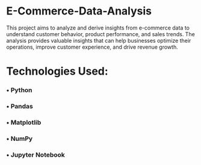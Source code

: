# E-Commerce-Data-Analysis
This project aims to analyze and derive insights from e-commerce data to understand customer behavior, product performance, and sales trends. The analysis provides valuable insights that can help businesses optimize their operations, improve customer experience, and drive revenue growth.

# Technologies Used:
<h3>&#x2022; Python</h3>
<h3>&#x2022; Pandas</h3>
<h3>&#x2022; Matplotlib</h3>
<h3>&#x2022; NumPy</h3>
<h3>&#x2022; Jupyter Notebook</h3>
